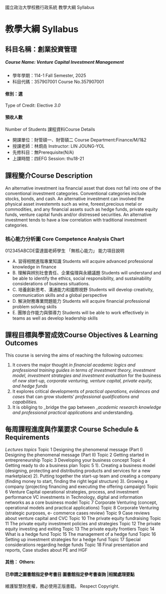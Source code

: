 國立政治大學校務行政系統 教學大綱 Syllabus
# 教學大綱 Syllabus
##  科目名稱：創業投資管理 
#####  Course Name: Venture Capital Investment Management
  * 學年學期：114-1 Fall Semester, 2025 
  * 科目代碼：357907001 Course No.357907001
#### 修別：選
Type of Credit: Elective 
_3.0_
#### 預收人數
Number of Students
課程資料Course Details
  * 開課單位：財管碩一、財管碩二 Course Department:Finance/M/1&2 
  * 授課老師：林烱垚 Instructor: LIN JOUNG-YOL 
  * 先修科目：無Prerequisite(N/A)
  * 上課時間：四EFG Session: thu18-21
##  課程簡介Course Description
An alternative investment isa financial asset that does not fall into one of the conventional investment categories. Conventional categories include stocks, bonds, and cash. An alternative investment can involved the physical asset investemnts such as wine, foreest,precious metal or commodities, and any financial assets such as hedge funds, private equity funds, venture capital funds and/or distressed securities. An alternative investment tends to have a low correlation with traditional investment categories.
###  核心能力分析圖 Core Competence Analysis Chart
012345ABCDE雷達圖老師學生
「無核心能力」 
能力項目說明
  * A. 習得相關進階專業知識 Students will acquire advanced professional knowledge in finance
  * B. 理解與辨別社會責任、企業倫理與永續議題 Students will understand and be able to identify the ethics, social responsibility, and sustainability considerations of business situations.
  * C. 培養創新思考、溝通能力和國際視野 Students will develop creativity, communication skills and a global perspective
  * D. 解決財務專業問題能力 Students will acquire financial professional problem solving skills
  * E. 團隊合作能力與領導力 Students will be able to work effectively in teams as well as develop leadership skills
##  課程目標與學習成效Course Objectives & Learning Outcomes 
This course is serving the aims of reaching the following outcomes:
  1. It covers the major thought _in financial academic logics and professional training guides in terms of investment theory, investment model, investment strategies and investment evaluation_ for the business of _new start-up, corporate venturing, venture capital, private equity, and hedge funds_
  2. It explores critical developments of _practical operations, evidences and cases_ that can grow students’ _professional qualifications and capabilities._
  3. It is obliging to _bridge the gap between __academic research knowledge and professional practical applications_ and understanding.
##  每周課程進度與作業要求 Course Schedule & Requirements
_Lectures topics_
Topic 1 Designing the phenomenal message (Part I)
Designing the phenomenal message (Part II)
Topic 2 Getting started in entrepreneurship
Topic 3 Developing your business concept
Topic 4 Getting ready to do a business plan
Topic 5 1). Creating a business model 
(designing, protecting and distributing products and services for a new marketplace) 
2). Putting together the start-up team and creating a company (finding money to start, finding the right legal structure) 
3). Growing a company (projecting financing and executing the offering campaign) 
Topic 6 Venture Capital operational strategies, process, and investment performance
VC investments in Technology, digital and information networks as a core business model 
Topic 7 Corporate Venturing (concept, operational models and practical applications)
Topic 8 Corporate Venturing (strategic purposes, e- commerce cases review)
Topic 9 Case reviews about venture capital and CVC 
Topic 10 The private equity fundraising
Topic 11 The private equity investment policies and 
strategies 
Topic 12 The private equity investing and exiting 
Topic 13 The private equity frontiers
Topic 14 What is a hedge fund
Topic 15 The management of a hedge fund
Topic 16 Setting up investment strategies for a hedge fund
Topic 17 Special considerations regarding hedge funds
Topic 18 Final presentation and reports, Case studies about 
PE and HGF
####  其他： Others:
####  已申請之圖書館指定參考書目  圖書館指定參考書查詢 |相關處理要點
維護智慧財產權，務必使用正版書籍。 Respect Copyright.